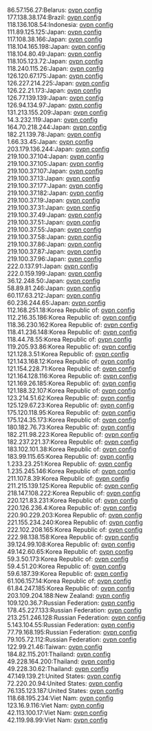 86.57.156.27:Belarus: [ovpn config](vpn/86_57_156_27.ovpn)  
177.138.38.174:Brazil: [ovpn config](vpn/177_138_38_174.ovpn)  
118.136.108.54:Indonesia: [ovpn config](vpn/118_136_108_54.ovpn)  
111.89.125.125:Japan: [ovpn config](vpn/111_89_125_125.ovpn)  
117.108.38.166:Japan: [ovpn config](vpn/117_108_38_166.ovpn)  
118.104.165.198:Japan: [ovpn config](vpn/118_104_165_198.ovpn)  
118.104.80.49:Japan: [ovpn config](vpn/118_104_80_49.ovpn)  
118.105.123.72:Japan: [ovpn config](vpn/118_105_123_72.ovpn)  
118.240.115.26:Japan: [ovpn config](vpn/118_240_115_26.ovpn)  
126.120.67.175:Japan: [ovpn config](vpn/126_120_67_175.ovpn)  
126.227.214.225:Japan: [ovpn config](vpn/126_227_214_225.ovpn)  
126.22.21.173:Japan: [ovpn config](vpn/126_22_21_173.ovpn)  
126.77.139.139:Japan: [ovpn config](vpn/126_77_139_139.ovpn)  
126.94.134.97:Japan: [ovpn config](vpn/126_94_134_97.ovpn)  
131.213.155.209:Japan: [ovpn config](vpn/131_213_155_209.ovpn)  
14.3.232.119:Japan: [ovpn config](vpn/14_3_232_119.ovpn)  
164.70.218.244:Japan: [ovpn config](vpn/164_70_218_244.ovpn)  
182.21.139.78:Japan: [ovpn config](vpn/182_21_139_78.ovpn)  
1.66.33.45:Japan: [ovpn config](vpn/1_66_33_45.ovpn)  
203.179.136.244:Japan: [ovpn config](vpn/203_179_136_244.ovpn)  
219.100.37.104:Japan: [ovpn config](vpn/219_100_37_104.ovpn)  
219.100.37.105:Japan: [ovpn config](vpn/219_100_37_105.ovpn)  
219.100.37.107:Japan: [ovpn config](vpn/219_100_37_107.ovpn)  
219.100.37.13:Japan: [ovpn config](vpn/219_100_37_13.ovpn)  
219.100.37.177:Japan: [ovpn config](vpn/219_100_37_177.ovpn)  
219.100.37.182:Japan: [ovpn config](vpn/219_100_37_182.ovpn)  
219.100.37.19:Japan: [ovpn config](vpn/219_100_37_19.ovpn)  
219.100.37.31:Japan: [ovpn config](vpn/219_100_37_31.ovpn)  
219.100.37.49:Japan: [ovpn config](vpn/219_100_37_49.ovpn)  
219.100.37.51:Japan: [ovpn config](vpn/219_100_37_51.ovpn)  
219.100.37.55:Japan: [ovpn config](vpn/219_100_37_55.ovpn)  
219.100.37.58:Japan: [ovpn config](vpn/219_100_37_58.ovpn)  
219.100.37.86:Japan: [ovpn config](vpn/219_100_37_86.ovpn)  
219.100.37.87:Japan: [ovpn config](vpn/219_100_37_87.ovpn)  
219.100.37.96:Japan: [ovpn config](vpn/219_100_37_96.ovpn)  
222.0.137.91:Japan: [ovpn config](vpn/222_0_137_91.ovpn)  
222.0.159.199:Japan: [ovpn config](vpn/222_0_159_199.ovpn)  
36.12.248.50:Japan: [ovpn config](vpn/36_12_248_50.ovpn)  
58.89.81.246:Japan: [ovpn config](vpn/58_89_81_246.ovpn)  
60.117.63.212:Japan: [ovpn config](vpn/60_117_63_212.ovpn)  
60.236.244.65:Japan: [ovpn config](vpn/60_236_244_65.ovpn)  
112.168.251.18:Korea Republic of: [ovpn config](vpn/112_168_251_18.ovpn)  
112.216.35.186:Korea Republic of: [ovpn config](vpn/112_216_35_186.ovpn)  
118.36.230.162:Korea Republic of: [ovpn config](vpn/118_36_230_162.ovpn)  
118.41.236.148:Korea Republic of: [ovpn config](vpn/118_41_236_148.ovpn)  
118.44.78.55:Korea Republic of: [ovpn config](vpn/118_44_78_55.ovpn)  
119.205.93.86:Korea Republic of: [ovpn config](vpn/119_205_93_86.ovpn)  
121.128.3.51:Korea Republic of: [ovpn config](vpn/121_128_3_51.ovpn)  
121.143.168.12:Korea Republic of: [ovpn config](vpn/121_143_168_12.ovpn)  
121.154.228.71:Korea Republic of: [ovpn config](vpn/121_154_228_71.ovpn)  
121.164.128.116:Korea Republic of: [ovpn config](vpn/121_164_128_116.ovpn)  
121.169.26.185:Korea Republic of: [ovpn config](vpn/121_169_26_185.ovpn)  
121.188.32.107:Korea Republic of: [ovpn config](vpn/121_188_32_107.ovpn)  
123.214.51.62:Korea Republic of: [ovpn config](vpn/123_214_51_62.ovpn)  
125.129.67.23:Korea Republic of: [ovpn config](vpn/125_129_67_23.ovpn)  
175.120.118.95:Korea Republic of: [ovpn config](vpn/175_120_118_95.ovpn)  
175.124.35.173:Korea Republic of: [ovpn config](vpn/175_124_35_173.ovpn)  
180.182.76.73:Korea Republic of: [ovpn config](vpn/180_182_76_73.ovpn)  
182.211.98.223:Korea Republic of: [ovpn config](vpn/182_211_98_223.ovpn)  
182.237.221.37:Korea Republic of: [ovpn config](vpn/182_237_221_37.ovpn)  
183.102.101.38:Korea Republic of: [ovpn config](vpn/183_102_101_38.ovpn)  
183.99.115.65:Korea Republic of: [ovpn config](vpn/183_99_115_65.ovpn)  
1.233.23.251:Korea Republic of: [ovpn config](vpn/1_233_23_251.ovpn)  
1.235.245.146:Korea Republic of: [ovpn config](vpn/1_235_245_146.ovpn)  
211.107.8.39:Korea Republic of: [ovpn config](vpn/211_107_8_39.ovpn)  
211.215.139.125:Korea Republic of: [ovpn config](vpn/211_215_139_125.ovpn)  
218.147.108.222:Korea Republic of: [ovpn config](vpn/218_147_108_222.ovpn)  
220.121.83.231:Korea Republic of: [ovpn config](vpn/220_121_83_231.ovpn)  
220.126.236.4:Korea Republic of: [ovpn config](vpn/220_126_236_4.ovpn)  
220.90.229.203:Korea Republic of: [ovpn config](vpn/220_90_229_203.ovpn)  
221.155.234.240:Korea Republic of: [ovpn config](vpn/221_155_234_240.ovpn)  
222.102.208.165:Korea Republic of: [ovpn config](vpn/222_102_208_165.ovpn)  
222.98.138.158:Korea Republic of: [ovpn config](vpn/222_98_138_158.ovpn)  
39.124.99.108:Korea Republic of: [ovpn config](vpn/39_124_99_108.ovpn)  
49.142.60.65:Korea Republic of: [ovpn config](vpn/49_142_60_65.ovpn)  
59.3.50.173:Korea Republic of: [ovpn config](vpn/59_3_50_173.ovpn)  
59.4.51.20:Korea Republic of: [ovpn config](vpn/59_4_51_20.ovpn)  
59.6.187.39:Korea Republic of: [ovpn config](vpn/59_6_187_39.ovpn)  
61.106.157.14:Korea Republic of: [ovpn config](vpn/61_106_157_14.ovpn)  
61.84.247.185:Korea Republic of: [ovpn config](vpn/61_84_247_185.ovpn)  
203.109.204.188:New Zealand: [ovpn config](vpn/203_109_204_188.ovpn)  
109.120.36.7:Russian Federation: [ovpn config](vpn/109_120_36_7.ovpn)  
178.45.227.133:Russian Federation: [ovpn config](vpn/178_45_227_133.ovpn)  
213.251.246.128:Russian Federation: [ovpn config](vpn/213_251_246_128.ovpn)  
5.143.104.55:Russian Federation: [ovpn config](vpn/5_143_104_55.ovpn)  
77.79.168.195:Russian Federation: [ovpn config](vpn/77_79_168_195.ovpn)  
79.105.72.112:Russian Federation: [ovpn config](vpn/79_105_72_112.ovpn)  
122.99.21.46:Taiwan: [ovpn config](vpn/122_99_21_46.ovpn)  
184.82.115.201:Thailand: [ovpn config](vpn/184_82_115_201.ovpn)  
49.228.164.200:Thailand: [ovpn config](vpn/49_228_164_200.ovpn)  
49.228.30.62:Thailand: [ovpn config](vpn/49_228_30_62.ovpn)  
47.149.139.21:United States: [ovpn config](vpn/47_149_139_21.ovpn)  
72.220.20.94:United States: [ovpn config](vpn/72_220_20_94.ovpn)  
76.135.123.187:United States: [ovpn config](vpn/76_135_123_187.ovpn)  
118.68.195.234:Viet Nam: [ovpn config](vpn/118_68_195_234.ovpn)  
123.16.9.116:Viet Nam: [ovpn config](vpn/123_16_9_116.ovpn)  
42.113.100.17:Viet Nam: [ovpn config](vpn/42_113_100_17.ovpn)  
42.119.98.99:Viet Nam: [ovpn config](vpn/42_119_98_99.ovpn)  
